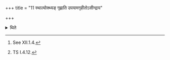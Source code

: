+++
title = "11 स्थाल्योक्थ्यङ् गृह्णाति उपयामगृहीतोऽसीन्द्राय"

+++

<details><summary>थिते</summary>

11. He takes the Ukthya-scoop by means of the Sthālī (earthen vessel).[^1] The (formulae) for taking and depositing (this scoop) should be upayāmagr̥hīto'si indrāya tvā br̥hadvate (and eṣa te yonirindrāya...[^3] respectively).  

[^1]: See XII.1.4.  

[^2]: TS I.4.12.  

[^3]: TS I.4.12.   
</details>
